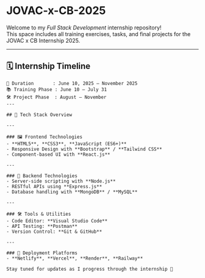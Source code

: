 # JOVAC-x-CB-2025

Welcome to my *Full Stack Development* internship repository!  
This space includes all training exercises, tasks, and final projects for the JOVAC x CB Internship 2025.

---

## 🗓️ Internship Timeline

```text
📆 Duration       : June 10, 2025 — November 2025
📚 Training Phase : June 10 — July 31
🛠️ Project Phase  : August — November
---

## 🧰 Tech Stack Overview

---

### 🖼️ Frontend Technologies
- **HTML5**, **CSS3**, **JavaScript (ES6+)**
- Responsive Design with **Bootstrap** / **Tailwind CSS**
- Component-based UI with **React.js**

---

### 🔧 Backend Technologies
- Server-side scripting with **Node.js**
- RESTful APIs using **Express.js**
- Database handling with **MongoDB** / **MySQL**

---

### 🛠 Tools & Utilities
- Code Editor: **Visual Studio Code**
- API Testing: **Postman**
- Version Control: **Git & GitHub**

---

### 🚀 Deployment Platforms
- **Netlify**, **Vercel**, **Render**, **Railway**

Stay tuned for updates as I progress through the internship 🚀
